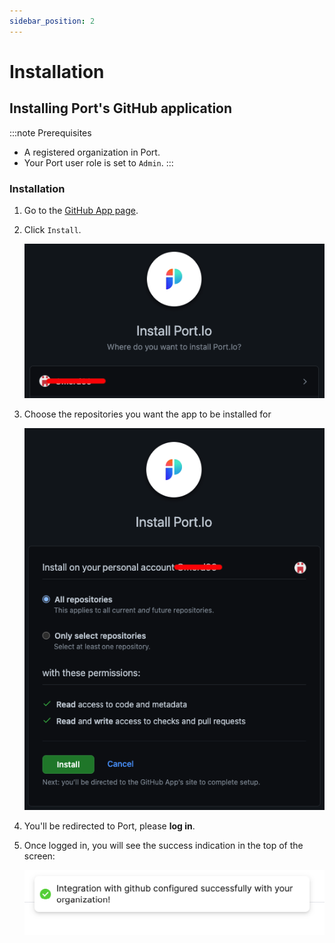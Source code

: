```yaml
---
sidebar_position: 2
---
```


# Installation

## Installing Port's GitHub application

:::note Prerequisites 
- A registered organization in Port. 
- Your Port user role is set to `Admin`.
::: 

### Installation

1. Go to the [GitHub App page](https://github.com/apps/getport-io).

2. Click `Install`.

    ![GitHub app installation page](../../../../static/img/integrations/github-app/GitHubAppInstallPage.png)

3. Choose the repositories you want the app to be installed for

    ![GitHub app installation choose repositories](../../../../static/img/integrations/github-app/GitHubAppChooseRepos.png)

4. You'll be redirected to Port, please **log in**.


5. Once logged in, you will see the success indication in the top of the screen:

    ![GitHub app installation success indication on Port](../../../../static/img/integrations/github-app/GitHubInstallationSuccess.png)

